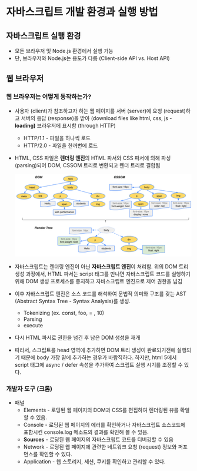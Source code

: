 # 자바스크립트 개발 환경과 실행 방법

## 자바스크립트 실행 환경

- 모든 브라우저 및 Node.js 환경에서 실행 가능
- 단, 브라우저와 Node.js는 용도가 다름 (Client-side API vs. Host API)

## 웹 브라우저

### 웹 브라우저는 어떻게 동작하는가?

- 사용자 (client)가 참조하고자 하는 웹 페이지를 서버 (server)에 요청 (request)하고 서버의 응답 (response)을 받아 (download files like html, css, js - **loading)** 브라우저에 표시함 (through HTTP)

  - HTTP/1.1 - 파일을 하나씩 로드
  - HTTP/2.0 - 파일을 한꺼번에 로드

- HTML, CSS 파일은 **렌더링 엔진**의 HTML 파서와 CSS 파서에 의해 파싱 (parsing)되어 DOM, CSSOM 트리로 변환되고 렌더 트리로 결합됨

  ![img](https://github.com/Detrox20/TIL/blob/master/JS/images/03-render-tree-construction.png)

- 자바스크립트는 렌더링 엔진이 아닌 **자바스크립트 엔진**이 처리함. 위의 DOM 트리 생성 과정에서, HTML 파서는 script 태그를 만나면 자바스크립트 코드를 실행하기 위해 DOM 생성 프로세스를 중지하고 자바스크립트 엔진으로 제어 권한을 넘김

- 이후 자바스크립트 엔진은 소스 코드를 해석하여 문법적 의미와 구조를 갖는 AST (Abstract Syntax Tree - Syntax Analysis)를 생성.

  - Tokenizing (ex. const, foo, = , 10)
  - Parsing
  - execute

- 다시 HTML 파서로 권한을 넘긴 후 남은 DOM 생성을 재개

- 따라서, 스크립트를 head 영역에 추가하면 DOM 트리 생성이 완료되기전에 실행되기 때문에 body 가장 밑에 추가하는 경우가 바람직하다. 하지만, html 5에서 script 태그에 async / defer 속성을 추가하여 스크립트 실행 시기를 조정할 수 있다.

### 개발자 도구 (크롬)

- 패널
  - Elements - 로딩된 웹 페이지의 DOM과 CSS를 편집하여 렌더링된 뷰를 확일할 수 있음.
  - Console - 로딩된 웹 페이지의 에러를 확인하거나 자바스크립트 소스코드에 포함시킨 console.log 메소드의 결과를 확인해 볼 수 있음.
  - **Sources** - 로딩된 웹 페이지의 자바스크립트 코드를 디버깅할 수 있음
  - Network - 로딩된 웹 페이지에 관련한 네트워크 요청 (request) 정보와 퍼포먼스를 확인할 수 있다.
  - Application - 웹 스토리지, 세션, 쿠키를 확인하고 관리할 수 있다.